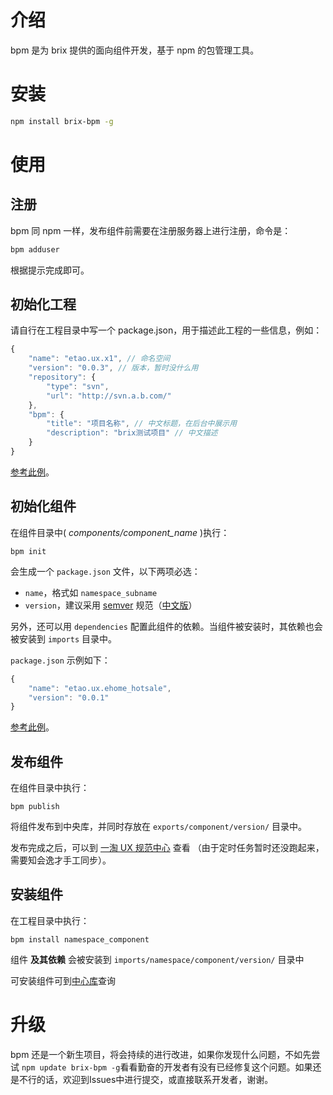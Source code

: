 # 介绍

bpm 是为 brix 提供的面向组件开发，基于 npm 的包管理工具。

# 安装

```bash
npm install brix-bpm -g
```

# 使用

## 注册

bpm 同 npm 一样，发布组件前需要在注册服务器上进行注册，命令是：

```bash
bpm adduser
```

根据提示完成即可。

## 初始化工程

请自行在工程目录中写一个 package.json，用于描述此工程的一些信息，例如：

```js
{
    "name": "etao.ux.x1", // 命名空间
    "version": "0.0.3", // 版本，暂时没什么用
    "repository": {
        "type": "svn",
        "url": "http://svn.a.b.com/"
    },
    "bpm": {
        "title": "项目名称", // 中文标题，在后台中展示用
        "description": "brix测试项目" // 中文描述
    }
}
```

[参考此例](https://github.com/etaoux/bpm-test/blob/master/projects/etao.ux.x1/package.example.json)。

## 初始化组件

在组件目录中( _components/component_name_ )执行：

```shell
bpm init
```

会生成一个 `package.json` 文件，以下两项必选：

 - `name`，格式如 `namespace_subname`
 - `version`，建议采用 [semver](http://semver.org/) 规范（[中文版](http://www.cnblogs.com/yaoxing/archive/2012/05/14/semantic-versioning.html)）

另外，还可以用 `dependencies` 配置此组件的依赖。当组件被安装时，其依赖也会被安装到 `imports` 目录中。

`package.json` 示例如下：

```js
{
    "name": "etao.ux.ehome_hotsale",
    "version": "0.0.1"
}
```

[参考此例](https://github.com/etaoux/bpm-test/blob/master/projects/etao.ux.x1/components/abc/package.example.json)。

## 发布组件

在组件目录中执行：

```shell
bpm publish
```

将组件发布到中央库，并同时存放在 `exports/component/version/` 目录中。

发布完成之后，可以到 [一淘 UX 规范中心](http://ux.etao.com/jades) 查看
（由于定时任务暂时还没跑起来，需要知会逸才手工同步）。

## 安装组件

在工程目录中执行：

```shell
bpm install namespace_component
```

组件 __及其依赖__ 会被安装到 `imports/namespace/component/version/` 目录中

可安装组件可到[中心库](http://ux.etao.com/jades/)查询

# 升级

bpm 还是一个新生项目，将会持续的进行改进，如果你发现什么问题，不如先尝试 ```npm update brix-bpm -g```看看勤奋的开发者有没有已经修复这个问题。如果还是不行的话，欢迎到Issues中进行提交，或直接联系开发者，谢谢。
